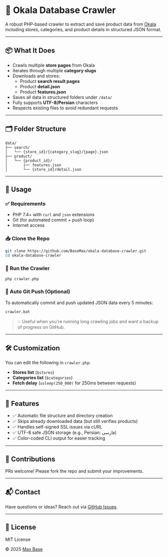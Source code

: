 # 🛒 Okala Database Crawler

A robust PHP-based crawler to extract and save product data from [Okala](https://www.okala.com/) including stores, categories, and product details in structured JSON format.

---

## 📦 What It Does

- Crawls multiple **store pages** from Okala
- Iterates through multiple **category slugs**
- Downloads and stores:
  - Product **search result pages**
  - Product **detail.json**
  - Product **features.json**
- Saves all data in structured folders under `/data/`
- Fully supports **UTF-8/Persian** characters
- Respects existing files to avoid redundant requests

---

## 🗂 Folder Structure

```
data/
├── search/
│   └── {store_id}/{category_slug}/{page}.json
├── product/
│   └── {product_id}/
│       ├── features.json
│       └── {store_id}/detail.json

````

---

## 🚀 Usage

### ✅ Requirements

- PHP 7.4+ with `curl` and `json` extensions
- Git (for automated commit + push loop)
- Internet access

### 📥 Clone the Repo

```bash
git clone https://github.com/BaseMax/okala-database-crawler.git
cd okala-database-crawler
````

### 🧪 Run the Crawler

```bash
php crawler.php
```

### 🔁 Auto Git Push (Optional)

To automatically commit and push updated JSON data every 5 minutes:

```bash
crawler.bat
```

> 💡 Useful when you're running long crawling jobs and want a backup of progress on GitHub.

---

## 🛠 Customization

You can edit the following in `crawler.php`:

* **Stores list** (`$stores`)
* **Categories list** (`$categories`)
* **Fetch delay** (`usleep(250_000)` for 250ms between requests)

---

## 🧼 Features

* ✅ Automatic file structure and directory creation
* ✅ Skips already downloaded data (but still verifies products)
* ✅ Handles self-signed SSL issues via cURL
* ✅ UTF-8 safe JSON storage (e.g., Persian: فارسی)
* ✅ Color-coded CLI output for easier tracking

---

## 🤝 Contributions

PRs welcome! Please fork the repo and submit your improvements.

---

## 📬 Contact

Have questions or ideas? Reach out via [GitHub Issues](https://github.com/BaseMax/okala-database-crawler/issues).

---

## 📄 License

MIT License

© 2025 [Max Base](https://github.com/BaseMax)
